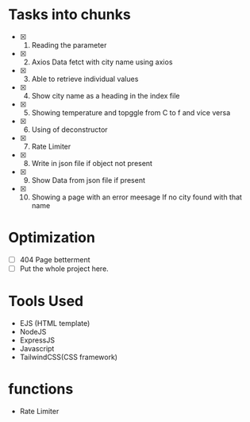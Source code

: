 # Tasks into chunks

- [x] 1. Reading the parameter
- [x] 2. Axios Data fetct with city name using axios
- [x] 3. Able to retrieve individual values
- [x] 4. Show city name as a heading in the index file
- [x] 5. Showing temperature and topggle from C to f and vice versa
- [x] 6. Using of deconstructor
- [x] 7. Rate Limiter
- [x] 8. Write in json file if object not present
- [x] 9. Show Data from json file if present
- [x] 10. Showing a page with an error meesage If no city found with that name

# Optimization

- [ ] 404 Page betterment
- [ ] Put the whole project here.

# Tools Used

- EJS (HTML template)
- NodeJS
- ExpressJS
- Javascript
- TailwindCSS(CSS framework)

# functions

- Rate Limiter
